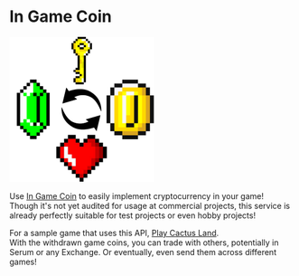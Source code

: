 # In Game Coin  
<a href="https://www.youtube.com/watch?v=P6Im1mj1RnU"><img src="/src/logo.png?raw=true" width="256" alt="Logo" /></a>

Use [In Game Coin](https://ingamecoin.xyz)​ to easily implement cryptocurrency in your game!  
Though it's not yet audited for usage at commercial projects, this service is already perfectly suitable for test projects or even hobby projects!

For a sample game that uses this API, [Play Cactus Land](https://alexgfh.itch.io/cactus-land​).  
With the withdrawn game coins, you can trade with others, potentially in Serum or any Exchange.
Or eventually, even send them across different games!
